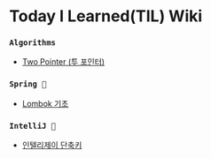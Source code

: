# Today I Learned(TIL) Wiki

### `Algorithms`
- [Two Pointer (투 포인터)](https://github.com/ehdals9412/TIL-TodayILearned/blob/master/Algorithms/two-pointer.md)


### `Spring 🌱`
- [Lombok 기초](https://github.com/ehdals9412/TIL-TodayILearned/blob/master/Spring/lombok-guide.md)


### `IntelliJ 🚀`
- [인텔리제이 단축키](https://github.com/ehdals9412/TIL-TodayILearned/blob/master/IntelliJ%20Keymap.md)
